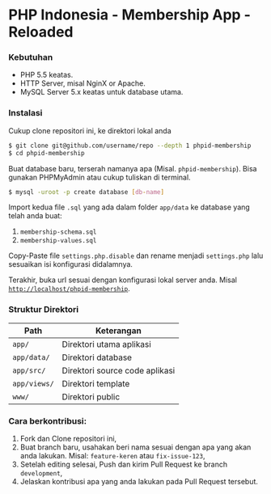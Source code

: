 # PHP Indonesia - Membership App - Reloaded

### Kebutuhan

- PHP 5.5 keatas.
- HTTP Server, misal NginX or Apache.
- MySQL Server 5.x keatas untuk database utama.

### Instalasi

Cukup clone repositori ini, ke direktori lokal anda

```bash
$ git clone git@github.com/username/repo --depth 1 phpid-membership
$ cd phpid-membership
```

Buat database baru, terserah namanya apa (Misal. `phpid-membership`). Bisa gunakan PHPMyAdmin atau cukup tuliskan di terminal.

```bash
$ mysql -uroot -p create database [db-name]
```

Import kedua file `.sql` yang ada dalam folder `app/data` ke database yang telah anda buat:

1. `membership-schema.sql`
2. `membership-values.sql`

Copy-Paste file `settings.php.disable` dan rename menjadi `settings.php` lalu sesuaikan isi konfigurasi didalamnya.

Terakhir, buka url sesuai dengan konfigurasi lokal server anda. Misal [`http://localhost/phpid-membership`](http://localhost/phpid-membership).

### Struktur Direktori

| Path | Keterangan |
| --- | --- |
| `app/` | Direktori utama aplikasi |
| `app/data/` | Direktori database |
| `app/src/` | Direktori source code aplikasi |
| `app/views/` | Direktori template |
| `www/` | Direktori public |

### Cara berkontribusi:

1. Fork dan Clone repositori ini,
2. Buat branch baru, usahakan beri nama sesuai dengan apa yang akan anda lakukan. Misal: `feature-keren` atau `fix-issue-123`,
3. Setelah editing selesai, Push dan kirim Pull Request ke branch `development`,
4. Jelaskan kontribusi apa yang anda lakukan pada Pull Request tersebut.
